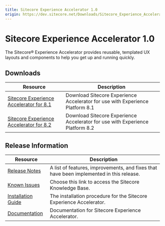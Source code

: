 ```yaml
---
title: Sitecore Experience Accelerator 1.0
origin: https://dev.sitecore.net/Downloads/Sitecore_Experience_Accelerator/10/Sitecore_Experience_Accelerator_10_Initial_Release.aspx
---
```


# Sitecore Experience Accelerator 1.0

The Sitecore® Experience Accelerator provides reusable, templated UX layouts and components to help you get up and running quickly.

## Downloads

 | Resource | Description |
 | --- | --- |
 | [Sitecore Experience Accelerator for 8.1](https://sitecoredev.azureedge.net/~/media/AA6079E6914B4C049B5C72FB92861893.ashx?date=20160825T123251) | Download Sitecore Experience Accelerator for use with Experience Platform 8.1 |
 | [Sitecore Experience Accelerator for 8.2](https://sitecoredev.azureedge.net/~/media/54BF92F19597442E8F16F0AC9E75A894.ashx?date=20160825T123347) | Download Sitecore Experience Accelerator for use with Experience Platform 8.2 |

## Release Information

 | Resource | Description |
 | --- | --- |
 | [Release Notes](/downloads/Sitecore%20Experience%20Accelerator/10/Sitecore%20Experience%20Accelerator%2010%20Initial%20Release/Release%20Notes) | A list of features, improvements, and fixes that have been implemented in this release. |
 | [Known Issues](https://kb.sitecore.net/articles/196733) | Choose this link to access the Sitecore Knowledge Base. |
 | [Installation Guide](https://sitecoredev.azureedge.net/~/media/A01A0E837FDE4C3E93F11A6F0440CE9A.ashx?date=20160901T081729) | The installation procedure for the Sitecore Experience Accelerator. |
 | [Documentation](https://doc.sitecore.net:443/en/Products/Sitecore%20Experience%20Accelerator) | Documentation for Sitecore Experience Accelerator. |